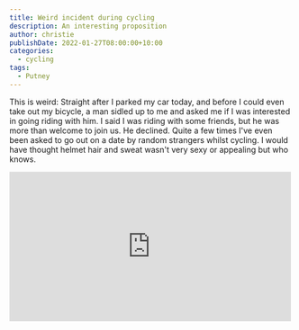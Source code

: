 ```yaml
---
title: Weird incident during cycling
description: An interesting proposition
author: christie
publishDate: 2022-01-27T08:00:00+10:00
categories:
  - cycling
tags:
  - Putney
---
```

This is weird: Straight after I parked my car today, and before I could even take out my bicycle, a man sidled up to me and asked me if I was interested in going riding with him. I said I was riding with some friends, but he was more than welcome to join us. He declined. Quite a few times I've even been asked to go out on a date by random strangers whilst cycling. I would have thought helmet hair and sweat wasn't very sexy or appealing but who knows.

<iframe src="https://www.facebook.com/plugins/post.php?href=https%3A%2F%2Fwww.facebook.com%2Fchris1.tham%2Fposts%2Fpfbid0MFbDJVVsftNqPCWYXQj4nRgzCgQTSZBtkC8qzBfRXy4EvyfS186NazZiFQovNnD4l&show_text=true&width=500" width="500" height="266" style="border:none;overflow:hidden" scrolling="no" frameborder="0" allowfullscreen="true" allow="autoplay; clipboard-write; encrypted-media; picture-in-picture; web-share"></iframe>
